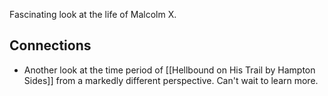Fascinating look at the life of Malcolm X.

## Connections
- Another look at the time period of [[Hellbound on His Trail by Hampton Sides]] from a markedly different perspective. Can't wait to learn more. 